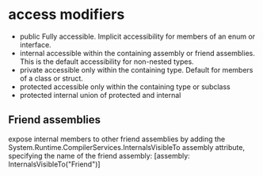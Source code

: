 # access modifiers
* public
Fully accessible. Implicit accessibility for members of an enum or interface.
* internal
accessible within the containing assembly or friend assemblies. This is the default accessibility for non-nested types.
* private
accessible only within the containing type. Default for members of a class or struct.
* protected
accessible only within the containing type or subclass
* protected internal
union of protected and internal


## Friend assemblies
expose internal members to other friend assemblies by adding the System.Runtime.CompilerServices.InternalsVisibleTo assembly attribute, specifying the name of the friend assembly:
[assembly: InternalsVisibleTo("Friend")]

